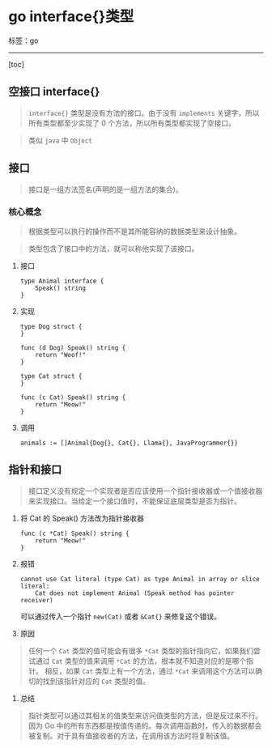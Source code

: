 # go interface{}类型

标签：go

---

[toc]

## 空接口 interface{}

> `interface{}` 类型是没有方法的接口。由于没有 `implements` 关键字，所以所有类型都至少实现了 0 个方法，所以所有类型都实现了空接口。

> 类似 `java` 中 `Object`

## 接口

> 接口是一组方法签名(声明的是一组方法的集合)。

### 核心概念

> 根据类型可以执行的操作而不是其所能容纳的数据类型来设计抽象。

> 类型包含了接口中的方法，就可以称他实现了该接口。

1. 接口

    ```
    type Animal interface {
        Speak() string
    }
    ```

1. 实现

    ```
    type Dog struct {
    }
     
    func (d Dog) Speak() string {
        return "Woof!"
    }
     
    type Cat struct {
    }
     
    func (c Cat) Speak() string {
        return "Meow!"
    }
    ```
1. 调用
    ```
    animals := []Animal{Dog{}, Cat{}, Llama{}, JavaProgrammer{}}
    ```
## 指针和接口

> 接口定义没有规定一个实现者是否应该使用一个指针接收器或一个值接收器来实现接口。当给定一个接口值时，不能保证底层类型是否为指针。

1. 将 Cat 的 Speak() 方法改为指针接收器

    ```
    func (c *Cat) Speak() string {
        return "Meow!"
    }
    ```

1. 报错

    ```
    cannot use Cat literal (type Cat) as type Animal in array or slice literal:
        Cat does not implement Animal (Speak method has pointer receiver)
    ```

    可以通过传入一个指针 `new(Cat)` 或者 `&Cat{}` 来修复这个错误。

1. 原因
> 任何一个 `Cat` 类型的值可能会有很多 `*Cat` 类型的指针指向它，如果我们尝试通过 `Cat` 类型的值来调用 `*Cat` 的方法，根本就不知道对应的是哪个指针。
> 相反，如果 `Cat` 类型上有一个方法，通过 `*Cat` 来调用这个方法可以确切的找到该指针对应的 `Cat` 类型的值。

1. 总结
> 指针类型可以通过其相关的值类型来访问值类型的方法，但是反过来不行。
> 因为 Go 中的所有东西都是按值传递的。每次调用函数时，传入的数据都会被复制。对于具有值接收者的方法，在调用该方法时将复制该值。